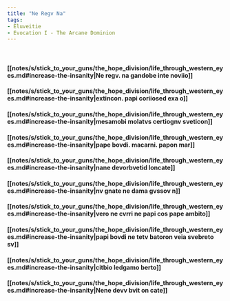 ```yaml
---
title: "Ne Regv Na"
tags:
- Eluveitie
- Evocation I - The Arcane Dominion
---
```

&nbsp;
#### [[notes/s/stick_to_your_guns/the_hope_division/life_through_western_eyes.md#increase-the-insanity|Ne regv. na gandobe inte noviio]]
#### [[notes/s/stick_to_your_guns/the_hope_division/life_through_western_eyes.md#increase-the-insanity|extincon. papi coriiosed exa o]]
#### [[notes/s/stick_to_your_guns/the_hope_division/life_through_western_eyes.md#increase-the-insanity|mesamobi molatvs certiognv sveticon]]
#### [[notes/s/stick_to_your_guns/the_hope_division/life_through_western_eyes.md#increase-the-insanity|pape bovdi. macarni. papon mar]]
#### [[notes/s/stick_to_your_guns/the_hope_division/life_through_western_eyes.md#increase-the-insanity|nane devorbvetid loncate]]
#### [[notes/s/stick_to_your_guns/the_hope_division/life_through_western_eyes.md#increase-the-insanity|nv gnate ne dama gvssov n]]
#### [[notes/s/stick_to_your_guns/the_hope_division/life_through_western_eyes.md#increase-the-insanity|vero ne cvrri ne papi cos pape ambito]]
#### [[notes/s/stick_to_your_guns/the_hope_division/life_through_western_eyes.md#increase-the-insanity|papi bovdi ne tetv batoron veia svebreto sv]]
#### [[notes/s/stick_to_your_guns/the_hope_division/life_through_western_eyes.md#increase-the-insanity|citbio ledgamo berto]]
#### [[notes/s/stick_to_your_guns/the_hope_division/life_through_western_eyes.md#increase-the-insanity|Nene devv bvit on cate]]
